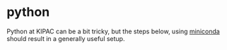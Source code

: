 python
======

Python at KIPAC can be a bit tricky, but the steps below, using [miniconda](http://conda.pydata.org/miniconda.html) should result in a generally useful setup. 
